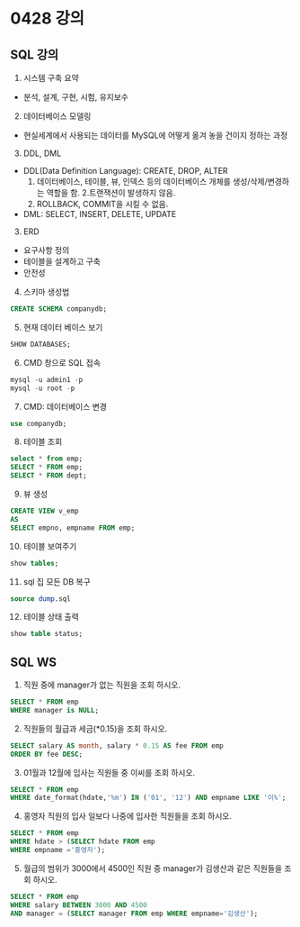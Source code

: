 # 0428 강의

## SQL 강의
1. 시스템 구축 요약
- 분석, 설계, 구현, 시험, 유지보수

2. 데이터베이스 모델링
- 현실세계에서 사용되는 데이터를 MySQL에 어떻게 옮겨 놓을 건이지 정하는 과정 

3. DDL, DML
- DDL(Data Definition Language): CREATE, DROP, ALTER
  1. 데이터베이스, 테이블, 뷰, 인덱스 등의 데이터베이스 개체를 생성/삭제/변경하는 역할을 함.
  2.트랜잭션이 발생하지 않음.
  3. ROLLBACK, COMMIT을 시킬 수 없음.
- DML: SELECT, INSERT, DELETE, UPDATE

3. ERD
- 요구사항 정의
- 테이블을 설계하고 구축
- 안전성

4. 스키마 생성법
```sql
CREATE SCHEMA companydb;
```

5. 현재 데이터 베이스 보기
```sql
SHOW DATABASES; 
```

6. CMD 창으로 SQL 접속
```sql
mysql -u admin1 -p
mysql -u root -p
```

7. CMD: 데이터베이스 변경
```sql
use companydb;
```

8. 테이블 조회
```sql
select * from emp;
SELECT * FROM emp;
SELECT * FROM dept;
```

9. 뷰 생성
```sql
CREATE VIEW v_emp
AS
SELECT empno, empname FROM emp;
```

10. 테이블 보여주기
```sql
show tables;
```

11.  sql 집 모든 DB 복구
```sql
source dump.sql
```

12. 테이블 상태 출력 
```sql
show table status;
```

## SQL WS
1. 직원 중에 manager가 없는 직원을 조회 하시오.

```sql
SELECT * FROM emp
WHERE manager is NULL;
```

2. 직원들의 월급과 세금(*0.15)을 조회 하시오.
```sql
SELECT salary AS month, salary * 0.15 AS fee FROM emp
ORDER BY fee DESC;
```
3. 01월과 12월에 입사는 직원들 중 이씨를 조회 하시오.
```sql
SELECT * FROM emp
WHERE date_format(hdate,'%m') IN ('01', '12') AND empname LIKE '이%';
```
4. 홍영자 직원의 입사 일보다 나중에 입사한 직원들을 조회 하시오.
```sql
SELECT * FROM emp
WHERE hdate > (SELECT hdate FROM emp
WHERE empname ='홍영자');
```

5. 월급의 범위가 3000에서 4500인 직원 중 manager가 김생산과 같은 직원들을 조회 하시오.
```sql
SELECT * FROM emp
WHERE salary BETWEEN 3000 AND 4500 
AND manager = (SELECT manager FROM emp WHERE empname='김생산');
```
